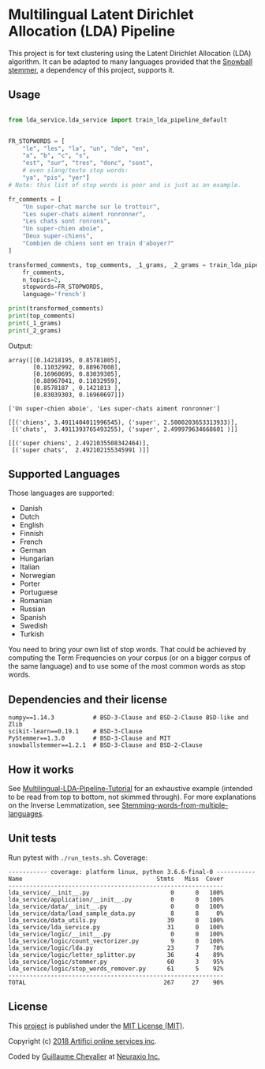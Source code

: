 # Multilingual Latent Dirichlet Allocation (LDA) Pipeline

This project is for text clustering using the Latent Dirichlet Allocation (LDA) algorithm. It can be adapted to many languages provided that the [Snowball stemmer](http://snowball.tartarus.org/texts/stemmersoverview.html), a dependency of this project, supports it.

## Usage

```python

from lda_service.lda_service import train_lda_pipeline_default


FR_STOPWORDS = [
    "le", "les", "la", "un", "de", "en",
    "a", "b", "c", "s",
    "est", "sur", "tres", "donc", "sont",
    # even slang/texto stop words:
    "ya", "pis", "yer"]
# Note: this list of stop words is poor and is just as an example.

fr_comments = [
    "Un super-chat marche sur le trottoir",
    "Les super-chats aiment ronronner",
    "Les chats sont ronrons",
    "Un super-chien aboie",
    "Deux super-chiens",
    "Combien de chiens sont en train d'aboyer?"
]

transformed_comments, top_comments, _1_grams, _2_grams = train_lda_pipeline_default(
    fr_comments,
    n_topics=2,
    stopwords=FR_STOPWORDS,
    language='french')

print(transformed_comments)
print(top_comments)
print(_1_grams)
print(_2_grams)
```
Output:
```
array([[0.14218195, 0.85781805],
       [0.11032992, 0.88967008],
       [0.16960695, 0.83039305],
       [0.88967041, 0.11032959],
       [0.8578187 , 0.1421813 ],
       [0.83039303, 0.16960697]])

['Un super-chien aboie', 'Les super-chats aiment ronronner']

[[('chiens', 3.4911404011996545), ('super', 2.5000203653313933)],
 [('chats',  3.4911393765493255), ('super', 2.499979634668601 )]]

[[('super chiens', 2.4921035508342464)],
 [('super chats',  2.492102155345991 )]]
```

## Supported Languages

Those languages are supported:

- Danish
- Dutch
- English
- Finnish
- French
- German
- Hungarian
- Italian
- Norwegian
- Porter
- Portuguese
- Romanian
- Russian
- Spanish
- Swedish
- Turkish

You need to bring your own list of stop words. That could be achieved by computing the Term Frequencies on your corpus (or on a bigger corpus of the same language) and to use some of the most common words as stop words.

## Dependencies and their license

```
numpy==1.14.3           # BSD-3-Clause and BSD-2-Clause BSD-like and Zlib
scikit-learn==0.19.1    # BSD-3-Clause
PyStemmer==1.3.0        # BSD-3-Clause and MIT
snowballstemmer==1.2.1  # BSD-3-Clause and BSD-2-Clause
```

## How it works

See [Multilingual-LDA-Pipeline-Tutorial](https://github.com/ArtificiAI/Multilingual-Latent-Dirichlet-Allocation-LDA/blob/master/Multilingual-LDA-Pipeline-Tutorial.ipynb) for an exhaustive example (intended to be read from top to bottom, not skimmed through). For more explanations on the Inverse Lemmatization, see [Stemming-words-from-multiple-languages](https://github.com/ArtificiAI/Multilingual-Latent-Dirichlet-Allocation-LDA/blob/master/Stemming-words-from-multiple-languages.ipynb).

## Unit tests

Run pytest with `./run_tests.sh`. Coverage:

```
----------- coverage: platform linux, python 3.6.6-final-0 -----------
Name                                      Stmts   Miss  Cover
-------------------------------------------------------------
lda_service/__init__.py                       0      0   100%
lda_service/application/__init__.py           0      0   100%
lda_service/data/__init__.py                  0      0   100%
lda_service/data/load_sample_data.py          8      8     0%
lda_service/data_utils.py                    39      0   100%
lda_service/lda_service.py                   31      0   100%
lda_service/logic/__init__.py                 0      0   100%
lda_service/logic/count_vectorizer.py         9      0   100%
lda_service/logic/lda.py                     23      7    70%
lda_service/logic/letter_splitter.py         36      4    89%
lda_service/logic/stemmer.py                 60      3    95%
lda_service/logic/stop_words_remover.py      61      5    92%
-------------------------------------------------------------
TOTAL                                       267     27    90%
```

## License

This [project](https://github.com/ArtificiAI/Multilingual-Latent-Dirichlet-Allocation-LDA) is published under the [MIT License (MIT)](https://github.com/ArtificiAI/Multilingual-Latent-Dirichlet-Allocation-LDA/blob/master/LICENSE).

Copyright (c) [2018 Artifici online services inc](https://github.com/ArtificiAI).

Coded by [Guillaume Chevalier](https://github.com/guillaume-chevalier) at [Neuraxio Inc.](https://github.com/Neuraxio)

